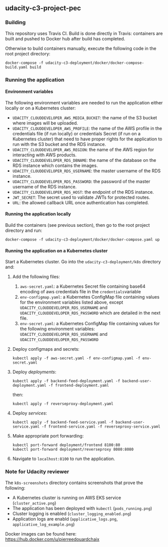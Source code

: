 ## udacity-c3-project-pec

### Building

This repository uses Travis CI.
Build is done directly in Travis: containers are built and pushed to Docker hub after build has completed.

Otherwise to build containers manually, execute the following code in the root project directory:
```
docker-compose -f udacity-c3-deployment/docker/docker-compose-build.yaml build
```

### Running the application

#### Environment variables

The following environment variables are needed to run the application either locally or on a Kubernetes cluster:
* `UDACITY_CLOUDDEVELOPER_AWS_MEDIA_BUCKET`: the name of the S3 bucket where images will be uploaded.
* `UDACITY_CLOUDDEVELOPER_AWS_PROFILE`: the name of the AWS profile in the credentials file (if run locally) or credentials Secret (if run on a Kubernetes cluster) that need to have proper rights for the application to run with the S3 bucket and the RDS instance.
* `UDACITY_CLOUDDEVELOPER_AWS_REGION`: the name of the AWS region for interacting with AWS products.
* `UDACITY_CLOUDDEVELOPER_RDS_DBNAME`: the name of the database on the RDS instance which contains the images. 
* `UDACITY_CLOUDDEVELOPER_RDS_USERNAME`: the master username of the RDS instance.
* `UDACITY_CLOUDDEVELOPER_RDS_PASSWORD`: the password of the master username of the RDS instance.
* `UDACITY_CLOUDDEVELOPER_RDS_HOST`: the endpoint of the RDS instance.
* `JWT_SECRET`: The secret used to validate JWTs for protected routes.
* `URL`: the allowed callback URL once authentication has completed.

#### Running the application locally

Build the containers (see previous section), then go to the root project directory and run:
```
docker-compose -f udacity-c3-deployment/docker/docker-compose.yaml up
```

#### Running the application on a Kubernetes cluster
Start a Kubernetes cluster. Go into the `udacity-c3-deployment/k8s` directory and:
1. Add the following files:
   1. `aws-secret.yaml`: a Kubernetes Secret file containing base64 encoding of aws credentials file in the `credentials`variable
   2. `env-configmap.yaml`: a Kubernetes ConfigMap file containing values for the environment variables listed above, except `UDACITY_CLOUDDEVELOPER_RDS_USERNAME` and `UDACITY_CLOUDDEVELOPER_RDS_PASSWORD` which are detailed in the next file.
   3. `env-secret.yaml`: a Kubernetes ConfigMap file containing values for the following environment variables: `UDACITY_CLOUDDEVELOPER_RDS_USERNAME` and `UDACITY_CLOUDDEVELOPER_RDS_PASSWORD`
1. Deploy configmaps and secrets:
   ```
   kubectl apply -f aws-secret.yaml -f env-configmap.yaml -f env-secret.yaml
   ```

1. Deploy *deployments*:
   ```
   kubectl apply -f backend-feed-deployment.yaml -f backend-user-deployment.yaml -f frontend-deployment.yaml
   ```
   then:
   ```
   kubectl apply -f reverseproxy-deployment.yaml
   ```

1. Deploy *services*:
   ```
   kubectl apply -f backend-feed-service.yaml -f backend-user-service.yaml -f frontend-service.yaml -f reverseproxy-service.yaml
   ```

1. Make appropriate port forwarding:
   ```
   kubectl port-forward deployment/frontend 8100:80
   kubectl port-forward deployment/reverseproxy 8080:8080 
   ```

1. Navigate to `localhost:8100` to run the application.

### Note for Udacity reviewer

The `k8s-screenshots` directory contains screenshots that prove the following:
* A Kubernetes cluster is running on AWS EKS service (`cluster_active.png`)
* The application has been deployed with `kubectl` (`pods_running.png`)
* Cluster logging is enabled (`cluster_logging_enabled.png`)
* Application logs are enabld (`applicative_logs.png`, `applicative_log_example.png`)

Docker images can be found here: https://hub.docker.com/u/pierreedouardchaix
